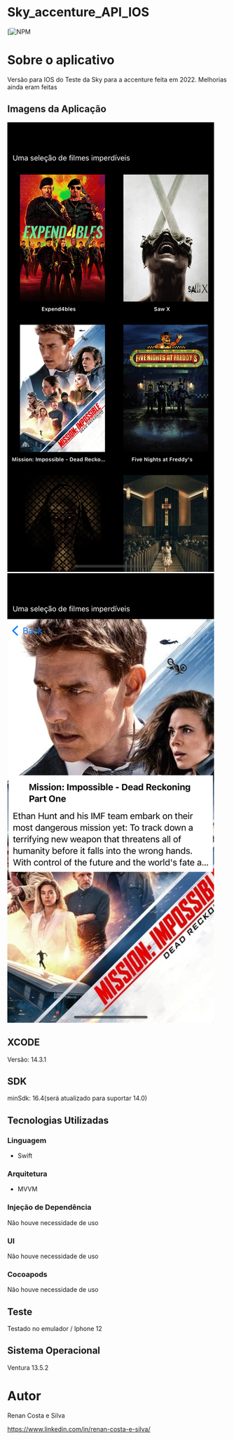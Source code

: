 # Sky_accenture_API_IOS
[![NPM](https://github.com/RenanCostaSilva/Sky_accenture_API_IOS/new/main)


# Sobre o aplicativo
Versão para IOS do Teste da Sky para a accenture feita em 2022. Melhorias ainda eram feitas

## Imagens da Aplicação
![mobile 1](https://github.com/RenanCostaSilva/Sky_accenture_API_IOS/blob/main/Simulator%20Screenshot%20-%20iPhone%2014%20Pro%20-%202023-10-27%20at%2017.20.08.png)
![mobile 2](https://github.com/RenanCostaSilva/Sky_accenture_API_IOS/blob/main/Simulator%20Screenshot%20-%20iPhone%2014%20Pro%20-%202023-10-27%20at%2017.20.52.png)

## XCODE
Versão: 14.3.1

## SDK
minSdk: 16.4(será atualizado para suportar 14.0)

## Tecnologias Utilizadas

### Linguagem
- Swift

### Arquitetura
- MVVM

### Injeção de Dependência
Não houve necessidade de uso

### UI
Não houve necessidade de uso

### Cocoapods
Não houve necessidade de uso

## Teste
Testado no emulador / Iphone 12

## Sistema Operacional
Ventura 13.5.2

# Autor
Renan Costa e Silva

https://www.linkedin.com/in/renan-costa-e-silva/
